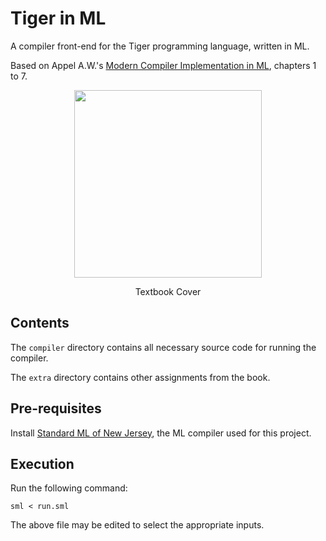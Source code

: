 # Tiger in ML
A compiler front-end for the Tiger programming language, written in ML.

Based on Appel A.W.'s [Modern Compiler Implementation in ML](https://www.cs.princeton.edu/~appel/modern/ml/), chapters 1 to 7.

<p align="center">
  <img src="https://user-images.githubusercontent.com/14807193/198748705-3f975eff-b31f-477f-be25-482fac5e5058.png" width="300">
</p>

<p align="center">
Textbook Cover
</p>

## Contents

The `compiler` directory contains all necessary source code for running the 
compiler.

The `extra` directory contains other assignments from the book.

## Pre-requisites
Install [Standard ML of New Jersey](http://www.smlnj.org/), the ML compiler used
for this project.
## Execution
Run the following command:
```
sml < run.sml
```
The above file may be edited to select the appropriate inputs.
